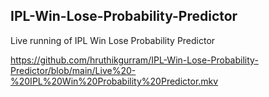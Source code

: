 ## IPL-Win-Lose-Probability-Predictor

Live running of IPL Win Lose Probability Predictor

https://github.com/hruthikgurram/IPL-Win-Lose-Probability-Predictor/blob/main/Live%20-%20IPL%20Win%20Probability%20Predictor.mkv
